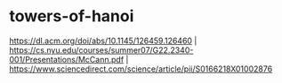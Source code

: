 # towers-of-hanoi
https://dl.acm.org/doi/abs/10.1145/126459.126460 | https://cs.nyu.edu/courses/summer07/G22.2340-001/Presentations/McCann.pdf | https://www.sciencedirect.com/science/article/pii/S0166218X01002876
